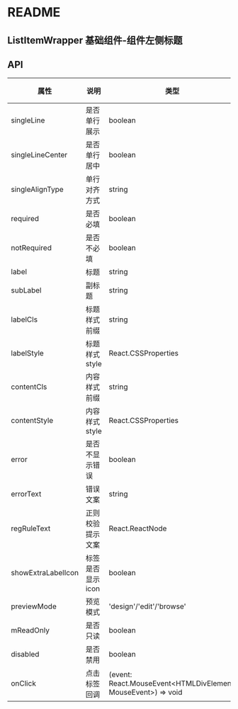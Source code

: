 # README
## ListItemWrapper 基础组件-组件左侧标题
## API

属性 | 说明 | 类型 | 默认值 | 必选
----|-----|------|------|------
singleLine | 是否单行展示 | boolean | false | false
singleLineCenter | 是否单行居中 | boolean | false | false
singleAlignType | 单行对齐方式 | string | 无 | false
required | 是否必填 | boolean | false | false
notRequired | 是否不必填 | boolean | true | false
label | 标题 | string | '' | false
subLabel | 副标题 | string | '' | false
labelCls | 标题样式前缀 | string | 无 | false
labelStyle | 标题样式style | React.CSSProperties | 无 | false
contentCls | 内容样式前缀 | string | 无 | false
contentStyle | 内容样式style | React.CSSProperties | 无 | false
error | 是否不显示错误 | boolean | false | false
errorText | 错误文案 | string | 无 | false
regRuleText | 正则校验提示文案 | React.ReactNode | 无 | false
showExtraLabelIcon | 标签是否显示icon | boolean | false | false
previewMode | 预览模式 | 'design'/'edit'/'browse' | 无 | false
mReadOnly | 是否只读 | boolean | false | false
disabled | 是否禁用 | boolean | false | false
onClick | 点击标签回调 | (event: React.MouseEvent<HTMLDivElement, MouseEvent>) => void | 无 | false
